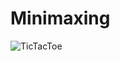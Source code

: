 # Minimaxing
![TicTacToe](https://user-images.githubusercontent.com/97398099/186751546-de25c9f0-1299-443d-9e88-aa226d4dc6c0.png)

